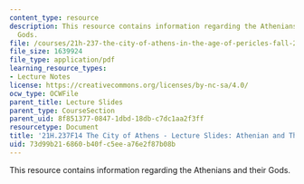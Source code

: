 ```yaml
---
content_type: resource
description: This resource contains information regarding the Athenians and their
  Gods.
file: /courses/21h-237-the-city-of-athens-in-the-age-of-pericles-fall-2014/73d99b216860b40fc5eea76e2f87b08b_MIT21H_237F14_Gods.pdf
file_size: 1639924
file_type: application/pdf
learning_resource_types:
- Lecture Notes
license: https://creativecommons.org/licenses/by-nc-sa/4.0/
ocw_type: OCWFile
parent_title: Lecture Slides
parent_type: CourseSection
parent_uid: 8f851377-0847-1dbd-18db-c7dc1aa2f3ff
resourcetype: Document
title: '21H.237F14 The City of Athens - Lecture Slides: Athenian and Their Gods'
uid: 73d99b21-6860-b40f-c5ee-a76e2f87b08b
---
```

This resource contains information regarding the Athenians and their Gods.